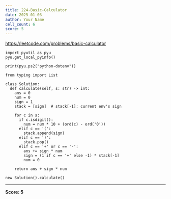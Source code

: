 ```yaml
---
title: 224-Basic-Calculator
date: 2025-01-03
author: Your Name
cell_count: 6
score: 5
---
```


https://leetcode.com/problems/basic-calculator


```
import pyutil as pyu
pyu.get_local_pyinfo()
```


```
print(pyu.ps2("python-dotenv"))
```


```
from typing import List
```


```
class Solution:
  def calculate(self, s: str) -> int:
    ans = 0
    num = 0
    sign = 1
    stack = [sign]  # stack[-1]: current env's sign

    for c in s:
      if c.isdigit():
        num = num * 10 + (ord(c) - ord('0'))
      elif c == '(':
        stack.append(sign)
      elif c == ')':
        stack.pop()
      elif c == '+' or c == '-':
        ans += sign * num
        sign = (1 if c == '+' else -1) * stack[-1]
        num = 0

    return ans + sign * num
```


```
new Solution().calculate()
```


---
**Score: 5**